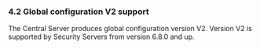 ### 4.2 Global configuration V2 support

The Central Server produces global configuration version V2. Version V2 is supported by Security Servers from version 6.8.0 and up.